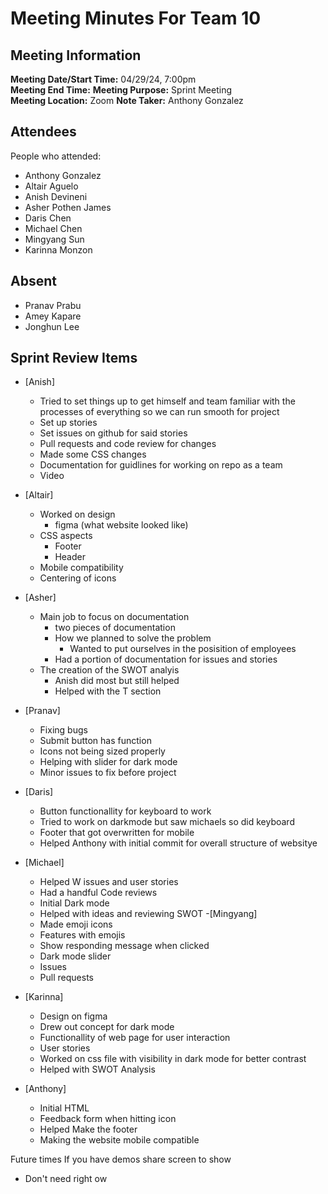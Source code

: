 # Meeting Minutes For Team 10
## Meeting Information
**Meeting Date/Start Time:** 04/29/24, 7:00pm  
**Meeting End Time:** 
**Meeting Purpose:** Sprint Meeting  
**Meeting Location:** Zoom
**Note Taker:** Anthony Gonzalez 

## Attendees
People who attended:
- Anthony Gonzalez
- Altair Aguelo
- Anish Devineni
- Asher Pothen James
- Daris Chen
- Michael Chen
- Mingyang Sun
- Karinna Monzon

## Absent
- Pranav Prabu
- Amey Kapare
- Jonghun Lee
  
## Sprint Review Items
- [Anish]
  - Tried to set things up to get himself and team familiar with the processes of everything so we can run smooth for project
  - Set up stories
  - Set issues on github for said stories
  - Pull requests and code review for changes
  - Made some CSS changes
  - Documentation for guidlines for working on repo as a team
  - Video
- [Altair]
  - Worked on design
    - figma (what website looked like)
  - CSS aspects
    - Footer
    - Header
  - Mobile compatibility
  - Centering of icons
- [Asher]
  - Main job to focus on documentation
    - two pieces of documentation
    - How we planned to solve the problem
      - Wanted to put ourselves in the posisition of employees
    - Had a portion of documentation for issues and stories
  - The creation of the SWOT analyis
    - Anish did most but still helped
    - Helped with the T section
- [Pranav]
  - Fixing bugs
  - Submit button has function
  - Icons not being sized properly
  - Helping with slider for dark mode
  - Minor issues to fix before project
- [Daris]
  - Button functionallity for keyboard to work
  - Tried to work on darkmode but saw michaels so did keyboard
  - Footer that got overwritten for mobile
  - Helped Anthony with initial commit for overall structure of websitye
- [Michael]
  - Helped W issues and user stories
  - Had a handful Code reviews
  - Initial Dark mode
  - Helped with ideas and reviewing SWOT
-[Mingyang]
  - Made emoji icons
  - Features with emojis
  - Show responding message when clicked
  - Dark mode slider
  - Issues
  - Pull requests
- [Karinna]
  - Design on figma
  - Drew out concept for dark mode
  - Functionallity of web page for user interaction
  - User stories
  - Worked on css file with visibility in dark mode for better contrast
  - Helped with SWOT Analysis

- [Anthony]
  - Initial HTML
  - Feedback form when hitting icon
  - Helped Make the footer
  - Making the website mobile compatible


Future times If you have demos share screen to show
- Don't need right ow